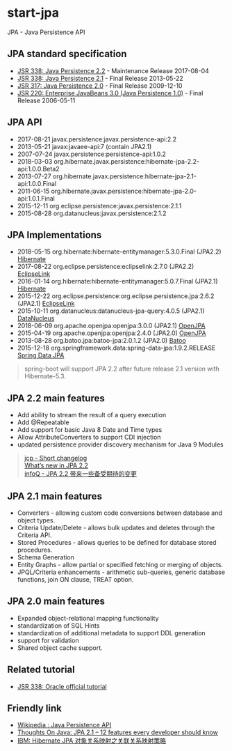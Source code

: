 # start-jpa

JPA - Java Persistence API

## JPA standard specification

- [JSR 338: Java Persistence 2.2](https://jcp.org/en/jsr/detail?id=338) - Maintenance Release 2017-08-04
- [JSR 338: Java Persistence 2.1](https://jcp.org/en/jsr/detail?id=338) - Final Release 2013-05-22
- [JSR 317: Java Persistence 2.0](https://jcp.org/en/jsr/detail?id=317) - Final Release 2009-12-10
- [JSR 220: Enterprise JavaBeans 3.0 (Java Persistence 1.0)](https://jcp.org/en/jsr/detail?id=220) - Final Release 2006-05-11

## JPA API

- 2017-08-21 javax.persistence:javax.persistence-api:2.2
- 2013-05-21 javax:javaee-api:7 (contain JPA2.1)
- 2007-07-24 javax.persistence:persistence-api:1.0.2
- 2018-03-03 org.hibernate.javax.persistence:hibernate-jpa-2.2-api:1.0.0.Beta2
- 2013-07-27 org.hibernate.javax.persistence:hibernate-jpa-2.1-api:1.0.0.Final
- 2011-06-15 org.hibernate.javax.persistence:hibernate-jpa-2.0-api:1.0.1.Final
- 2015-12-11 org.eclipse.persistence:javax.persistence:2.1.1
- 2015-08-28 org.datanucleus:javax.persistence:2.1.2

## JPA Implementations

- 2018-05-15 org.hibernate:hibernate-entitymanager:5.3.0.Final (JPA2.2) [Hibernate](http://hibernate.org/orm)
- 2017-08-22 org.eclipse.persistence:eclipselink:2.7.0 (JPA2.2) [EclipseLink](http://www.eclipse.org/eclipselink/#jpa)
- 2016-01-14 org.hibernate:hibernate-entitymanager:5.0.7.Final (JPA2.1) [Hibernate](http://hibernate.org/orm)
- 2015-12-22 org.eclipse.persistence:org.eclipse.persistence.jpa:2.6.2 (JPA2.1) [EclipseLink](http://www.eclipse.org/eclipselink/#jpa)
- 2015-10-11 org.datanucleus:datanucleus-jpa-query:4.0.5 (JPA2.1) [DataNucleus](http://datanucleus.org)
- 2018-06-09 org.apache.openjpa:openjpa:3.0.0 (JPA2.1) [OpenJPA](http://openjpa.apache.org)
- 2015-04-19 org.apache.openjpa:openjpa:2.4.0 (JPA2.0) [OpenJPA](http://openjpa.apache.org)
- 2013-08-28 org.batoo.jpa:batoo-jpa:2.0.1.2 (JPA2.0) [Batoo](http://batoo.org)
- 2015-12-18 org.springframework.data:spring-data-jpa:1.9.2.RELEASE [Spring Data JPA](http://projects.spring.io/spring-data-jpa)

> spring-boot will support JPA 2.2 after future release 2.1 version with Hibernate-5.3.

## JPA 2.2 main features

- Add ability to stream the result of a query execution
- Add @Repeatable
- Add support for basic Java 8 Date and Time types
- Allow AttributeConverters to support CDI injection
- updated persistence provider discovery mechanism for Java 9 Modules

> [jcp - Short changelog](https://jcp.org/aboutJava/communityprocess/maintenance/jsr338/ChangeLog-JPA-2.2-MR.txt)  
[What’s new in JPA 2.2](https://www.thoughts-on-java.org/whats-new-in-jpa-2-2/)  
[infoQ - JPA 2.2 带来一些备受期待的变更](http://www.infoq.com/cn/articles/JPA-2.2-Brings-Highly-Anticipated-Changes)

## JPA 2.1 main features

- Converters - allowing custom code conversions between database and object types.
- Criteria Update/Delete - allows bulk updates and deletes through the Criteria API.
- Stored Procedures - allows queries to be defined for database stored procedures.
- Schema Generation
- Entity Graphs - allow partial or specified fetching or merging of objects.
- JPQL/Criteria enhancements - arithmetic sub-queries, generic database functions, join ON clause, TREAT option.

## JPA 2.0 main features

- Expanded object-relational mapping functionality
- standardization of SQL Hints
- standardization of additional metadata to support DDL generation
- support for validation
- Shared object cache support.

## Related tutorial
- [JSR 338: Oracle official tutorial](https://docs.oracle.com/javaee/7/tutorial/partpersist.htm)

## Friendly link 
- [Wikipedia : Java Persistence API](https://en.wikipedia.org/wiki/Java_Persistence_API)
- [Thoughts On Java: JPA 2.1 – 12 features every developer should know](http://www.thoughts-on-java.org/jpa-21-overview)
- [IBM: Hibernate JPA 对象关系映射之关联关系映射策略](http://www.ibm.com/developerworks/cn/java/j-lo-jparelated)